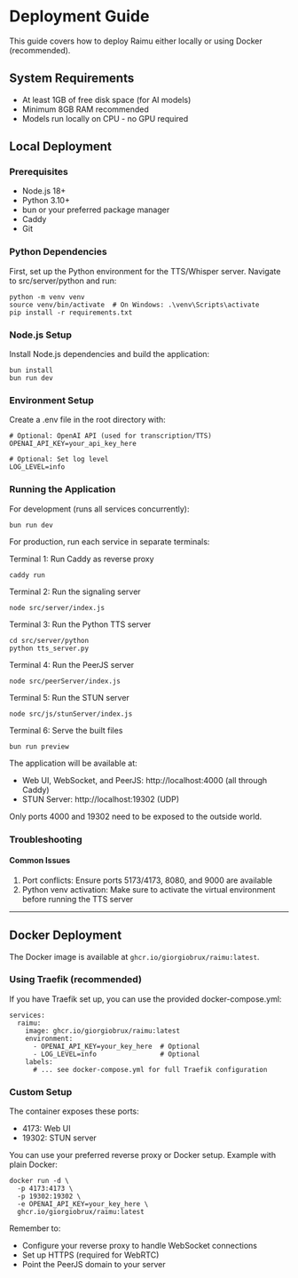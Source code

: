 # Deployment Guide

This guide covers how to deploy Raimu either locally or using Docker (recommended).

## System Requirements

- At least 1GB of free disk space (for AI models)
- Minimum 8GB RAM recommended
- Models run locally on CPU - no GPU required

## Local Deployment

### Prerequisites
- Node.js 18+ 
- Python 3.10+
- bun or your preferred package manager
- Caddy
- Git

### Python Dependencies
First, set up the Python environment for the TTS/Whisper server. Navigate to src/server/python and run:

    python -m venv venv
    source venv/bin/activate  # On Windows: .\venv\Scripts\activate
    pip install -r requirements.txt

### Node.js Setup
Install Node.js dependencies and build the application:

    bun install
    bun run dev

### Environment Setup
Create a .env file in the root directory with:

    # Optional: OpenAI API (used for transcription/TTS)
    OPENAI_API_KEY=your_api_key_here

    # Optional: Set log level
    LOG_LEVEL=info

### Running the Application

For development (runs all services concurrently):

    bun run dev

For production, run each service in separate terminals:

Terminal 1: Run Caddy as reverse proxy

    caddy run

Terminal 2: Run the signaling server

    node src/server/index.js

Terminal 3: Run the Python TTS server

    cd src/server/python
    python tts_server.py

Terminal 4: Run the PeerJS server

    node src/peerServer/index.js

Terminal 5: Run the STUN server

    node src/js/stunServer/index.js

Terminal 6: Serve the built files

    bun run preview

The application will be available at:
- Web UI, WebSocket, and PeerJS: http://localhost:4000 (all through Caddy)
- STUN Server: http://localhost:19302 (UDP)

Only ports 4000 and 19302 need to be exposed to the outside world.

### Troubleshooting

#### Common Issues
1. Port conflicts: Ensure ports 5173/4173, 8080, and 9000 are available
2. Python venv activation: Make sure to activate the virtual environment before running the TTS server

---

## Docker Deployment

The Docker image is available at `ghcr.io/giorgiobrux/raimu:latest`.

### Using Traefik (recommended)

If you have Traefik set up, you can use the provided docker-compose.yml:

    services:
      raimu:
        image: ghcr.io/giorgiobrux/raimu:latest
        environment:
          - OPENAI_API_KEY=your_key_here  # Optional
          - LOG_LEVEL=info                # Optional
        labels:
          # ... see docker-compose.yml for full Traefik configuration

### Custom Setup

The container exposes these ports:
- 4173: Web UI
- 19302: STUN server

You can use your preferred reverse proxy or Docker setup. Example with plain Docker:

    docker run -d \
      -p 4173:4173 \
      -p 19302:19302 \
      -e OPENAI_API_KEY=your_key_here \
      ghcr.io/giorgiobrux/raimu:latest

Remember to:
- Configure your reverse proxy to handle WebSocket connections
- Set up HTTPS (required for WebRTC)
- Point the PeerJS domain to your server